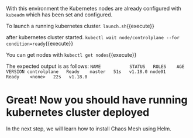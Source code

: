 With this environment the Kubernetes nodes are already configured with `kubeadm` which has been set and configured.

To launch a running kubernetes cluster.
`launch.sh`{{execute}}

after kubernetes cluster started. 
`kubectl wait node/controlplane --for condition=ready`{{execute}}

You can get nodes with `kubectl get nodes`{{execute}}

The expected output is as follows:
`NAME           STATUS   ROLES    AGE   VERSION
controlplane   Ready    master   51s   v1.18.0
node01         Ready    <none>   22s   v1.18.0`

# Great! Now you should have running kubernetes cluster deployed

In the next step, we will learn how to install Chaos Mesh using Helm.